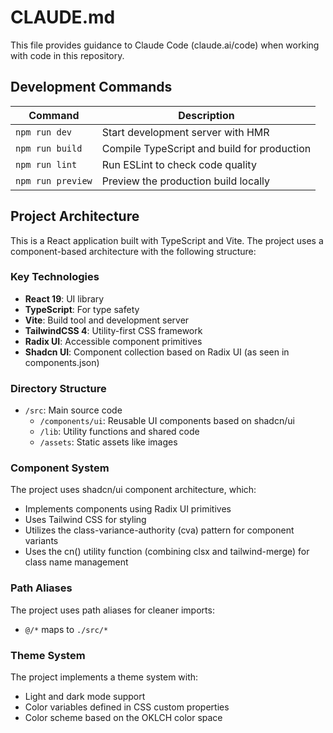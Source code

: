 # CLAUDE.md

This file provides guidance to Claude Code (claude.ai/code) when working with code in this repository.

## Development Commands

| Command | Description |
|---------|-------------|
| `npm run dev` | Start development server with HMR |
| `npm run build` | Compile TypeScript and build for production |
| `npm run lint` | Run ESLint to check code quality |
| `npm run preview` | Preview the production build locally |

## Project Architecture

This is a React application built with TypeScript and Vite. The project uses a component-based architecture with the following structure:

### Key Technologies

- **React 19**: UI library
- **TypeScript**: For type safety
- **Vite**: Build tool and development server
- **TailwindCSS 4**: Utility-first CSS framework
- **Radix UI**: Accessible component primitives
- **Shadcn UI**: Component collection based on Radix UI (as seen in components.json)

### Directory Structure

- `/src`: Main source code
  - `/components/ui`: Reusable UI components based on shadcn/ui
  - `/lib`: Utility functions and shared code
  - `/assets`: Static assets like images

### Component System

The project uses shadcn/ui component architecture, which:
- Implements components using Radix UI primitives
- Uses Tailwind CSS for styling
- Utilizes the class-variance-authority (cva) pattern for component variants
- Uses the cn() utility function (combining clsx and tailwind-merge) for class name management

### Path Aliases

The project uses path aliases for cleaner imports:
- `@/*` maps to `./src/*`

### Theme System

The project implements a theme system with:
- Light and dark mode support
- Color variables defined in CSS custom properties
- Color scheme based on the OKLCH color space